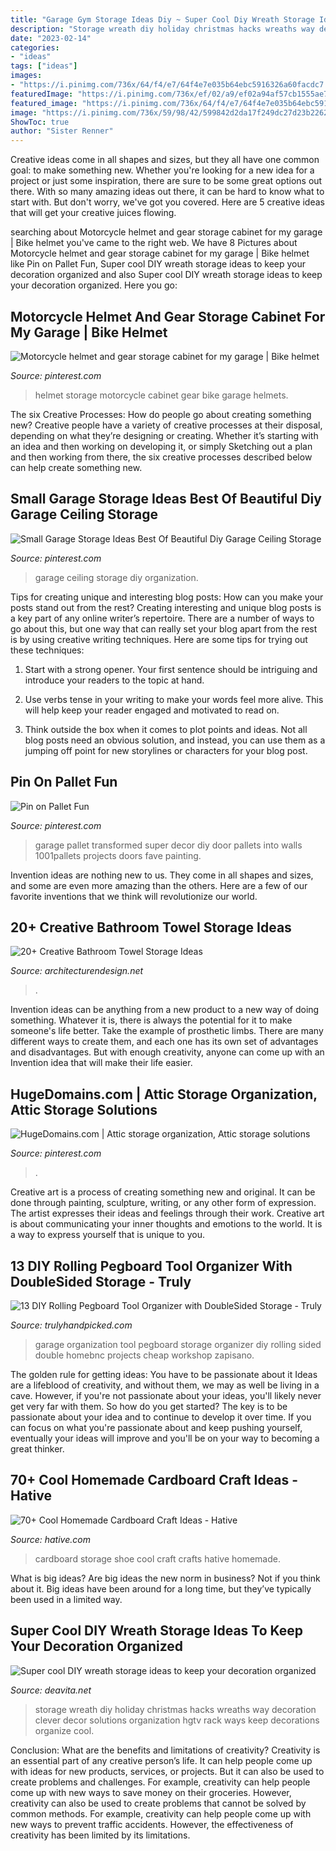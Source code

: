 ```yaml
---
title: "Garage Gym Storage Ideas Diy ~ Super Cool Diy Wreath Storage Ideas To Keep Your Decoration Organized"
description: "Storage wreath diy holiday christmas hacks wreaths way decoration clever decor solutions organization hgtv rack ways keep decorations organize cool"
date: "2023-02-14"
categories:
- "ideas"
tags: ["ideas"]
images:
- "https://i.pinimg.com/736x/64/f4/e7/64f4e7e035b64ebc5916326a60facdc7.jpg"
featuredImage: "https://i.pinimg.com/736x/ef/02/a9/ef02a94af57cb1555ae7e9f1471931c3--pallet-door-pallet-wall-decor.jpg"
featured_image: "https://i.pinimg.com/736x/64/f4/e7/64f4e7e035b64ebc5916326a60facdc7.jpg"
image: "https://i.pinimg.com/736x/59/98/42/599842d2da17f249dc27d23b226266f8.jpg"
ShowToc: true
author: "Sister Renner"
---
```



Creative ideas come in all shapes and sizes, but they all have one common goal: to make something new. Whether you're looking for a new idea for a project or just some inspiration, there are sure to be some great options out there. With so many amazing ideas out there, it can be hard to know what to start with. But don't worry, we've got you covered. Here are 5 creative ideas that will get your creative juices flowing.

	

		
searching about Motorcycle helmet and gear storage cabinet for my garage | Bike helmet you've came to the right web. We have 8 Pictures about Motorcycle helmet and gear storage cabinet for my garage | Bike helmet like Pin on Pallet Fun, Super cool DIY wreath storage ideas to keep your decoration organized and also Super cool DIY wreath storage ideas to keep your decoration organized. Here you go:
		
    
## Motorcycle Helmet And Gear Storage Cabinet For My Garage | Bike Helmet

<img loading=lazy src="https://i.pinimg.com/736x/2c/55/d8/2c55d89e9d5f4e234ff5e1c7525d9938.jpg" onerror="this.onerror=null;this.src='https://tse4.mm.bing.net/th?id=OIP.Q2N44tCTOqRpWIKJfZEWeQHaJ3&amp;pid=15.1';" alt="Motorcycle helmet and gear storage cabinet for my garage | Bike helmet">

_Source: pinterest.com_

>helmet storage motorcycle cabinet gear bike garage helmets. 

	

The six Creative Processes: How do people go about creating something new?
Creative people have a variety of creative processes at their disposal, depending on what they’re designing or creating. Whether it’s starting with an idea and then working on developing it, or simply Sketching out a plan and then working from there, the six creative processes described below can help create something new.

    
## Small Garage Storage Ideas Best Of Beautiful Diy Garage Ceiling Storage

<img loading=lazy src="https://i.pinimg.com/736x/59/98/42/599842d2da17f249dc27d23b226266f8.jpg" onerror="this.onerror=null;this.src='https://tse4.mm.bing.net/th?id=OIP.6zJAErdfZegXunQ1udKWzAHaFQ&amp;pid=15.1';" alt="Small Garage Storage Ideas Best Of Beautiful Diy Garage Ceiling Storage">

_Source: pinterest.com_

>garage ceiling storage diy organization. 

	

Tips for creating unique and interesting blog posts: How can you make your posts stand out from the rest?
Creating interesting and unique blog posts is a key part of any online writer’s repertoire. There are a number of ways to go about this, but one way that can really set your blog apart from the rest is by using creative writing techniques. Here are some tips for trying out these techniques:
1. Start with a strong opener. Your first sentence should be intriguing and introduce your readers to the topic at hand.

2. Use verbs tense in your writing to make your words feel more alive. This will help keep your reader engaged and motivated to read on.

3. Think outside the box when it comes to plot points and ideas. Not all blog posts need an obvious solution, and instead, you can use them as a jumping off point for new storylines or characters for your blog post.


    
## Pin On Pallet Fun

<img loading=lazy src="https://i.pinimg.com/736x/ef/02/a9/ef02a94af57cb1555ae7e9f1471931c3--pallet-door-pallet-wall-decor.jpg" onerror="this.onerror=null;this.src='https://tse3.mm.bing.net/th?id=OIP.nCXsZsmyzi8CI1SLLeRdZQHaJ4&amp;pid=15.1';" alt="Pin on Pallet Fun">

_Source: pinterest.com_

>garage pallet transformed super decor diy door pallets into walls 1001pallets projects doors fave painting. 

	

Invention ideas are nothing new to us. They come in all shapes and sizes, and some are even more amazing than the others. Here are a few of our favorite inventions that we think will revolutionize our world.

    
## 20+ Creative Bathroom Towel Storage Ideas

<img loading=lazy src="https://cdn.architecturendesign.net/wp-content/uploads/2015/09/AD-Creative-Bathroom-Towel-Storage-Ideas-03.jpg" onerror="this.onerror=null;this.src='https://tse1.mm.bing.net/th?id=OIP.FYzL7yP_4jhVCJg0gyY78wHaLG&amp;pid=15.1';" alt="20+ Creative Bathroom Towel Storage Ideas">

_Source: architecturendesign.net_

>. 

	

Invention ideas can be anything from a new product to a new way of doing something. Whatever it is, there is always the potential for it to make someone's life better. Take the example of prosthetic limbs. There are many different ways to create them, and each one has its own set of advantages and disadvantages. But with enough creativity, anyone can come up with an Invention idea that will make their life easier.

    
## HugeDomains.com | Attic Storage Organization, Attic Storage Solutions

<img loading=lazy src="https://i.pinimg.com/736x/64/f4/e7/64f4e7e035b64ebc5916326a60facdc7.jpg" onerror="this.onerror=null;this.src='https://tse4.mm.bing.net/th?id=OIP.61MsigDOlUAR1okEOT66RQHaLH&amp;pid=15.1';" alt="HugeDomains.com | Attic storage organization, Attic storage solutions">

_Source: pinterest.com_

>. 

	

Creative art is a process of creating something new and original. It can be done through painting, sculpture, writing, or any other form of expression. The artist expresses their ideas and feelings through their work. Creative art is about communicating your inner thoughts and emotions to the world. It is a way to express yourself that is unique to you.

    
## 13 DIY Rolling Pegboard Tool Organizer With DoubleSided Storage - Truly

<img loading=lazy src="https://trulyhandpicked.com/wp-content/uploads/2018/12/diy-rolling-pegboard-tool-organizer-with-doublesided-storage-154601247684gnk.jpg" onerror="this.onerror=null;this.src='https://tse3.mm.bing.net/th?id=OIP.ZgwzMtCMRTwoIM4AOVS0uQHaP1&amp;pid=15.1';" alt="13 DIY Rolling Pegboard Tool Organizer with DoubleSided Storage - Truly">

_Source: trulyhandpicked.com_

>garage organization tool pegboard storage organizer diy rolling sided double homebnc projects cheap workshop zapisano. 

	

The golden rule for getting ideas: You have to be passionate about it
Ideas are a lifeblood of creativity, and without them, we may as well be living in a cave. However, if you're not passionate about your ideas, you'll likely never get very far with them. So how do you get started? The key is to be passionate about your idea and to continue to develop it over time. If you can focus on what you're passionate about and keep pushing yourself, eventually your ideas will improve and you'll be on your way to becoming a great thinker.

    
## 70+ Cool Homemade Cardboard Craft Ideas - Hative

<img loading=lazy src="https://hative.com/wp-content/uploads/2014/04/cardboard-crafts/13-cardboard-shoe-storage.jpg" onerror="this.onerror=null;this.src='https://tse3.mm.bing.net/th?id=OIP.9Pa96wJwxVCW1WZjrLNPSAHaI0&amp;pid=15.1';" alt="70+ Cool Homemade Cardboard Craft Ideas - Hative">

_Source: hative.com_

>cardboard storage shoe cool craft crafts hative homemade. 

	

What is big ideas?
Are big ideas the new norm in business? Not if you think about it. Big ideas have been around for a long time, but they’ve typically been used in a limited way.

    
## Super Cool DIY Wreath Storage Ideas To Keep Your Decoration Organized

<img loading=lazy src="https://deavita.net/wp-content/uploads/2018/11/cool-and-easy-DIY-wreath-storage-ideas-clothes-rack.jpg" onerror="this.onerror=null;this.src='https://tse4.mm.bing.net/th?id=OIP.9jLOduTPuO61uU6qaMimhwHaJ4&amp;pid=15.1';" alt="Super cool DIY wreath storage ideas to keep your decoration organized">

_Source: deavita.net_

>storage wreath diy holiday christmas hacks wreaths way decoration clever decor solutions organization hgtv rack ways keep decorations organize cool. 

	

Conclusion: What are the benefits and limitations of creativity?
Creativity is an essential part of any creative person’s life. It can help people come up with ideas for new products, services, or projects. But it can also be used to create problems and challenges. For example, creativity can help people come up with new ways to save money on their groceries. However, creativity can also be used to create problems that cannot be solved by common methods. For example, creativity can help people come up with new ways to prevent traffic accidents. However, the effectiveness of creativity has been limited by its limitations.

